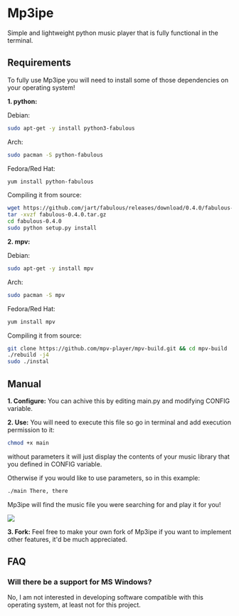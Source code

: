 # Mp3ipe

Simple and lightweight python music player that is fully functional in the terminal.

## Requirements

To fully use Mp3ipe you will need to install some of those dependencies on your operating system!

**1. python:**

Debian:
```bash
sudo apt-get -y install python3-fabulous
```

Arch:
```bash
sudo pacman -S python-fabulous
```

Fedora/Red Hat:
```bash
yum install python-fabulous
```

Compiling it from source:
```bash
wget https://github.com/jart/fabulous/releases/download/0.4.0/fabulous-0.4.0.tar.gz
tar -xvzf fabulous-0.4.0.tar.gz
cd fabulous-0.4.0
sudo python setup.py install
```

**2. mpv:**

Debian:
```bash
sudo apt-get -y install mpv
```

Arch:
```bash
sudo pacman -S mpv
```

Fedora/Red Hat:
```bash
yum install mpv
```

Compiling it from source:
```bash
git clone https://github.com/mpv-player/mpv-build.git && cd mpv-build
./rebuild -j4
sudo ./instal
```

## Manual

**1. Configure:** You can achive this by editing main.py and modifying CONFIG variable.

**2. Use:** You will need to execute this file so go in terminal and add execution permission to it:
```bash
chmod +x main
```
without parameters it will just display the contents of your music library that you defined in CONFIG variable. 

Otherwise if you would like to use parameters, so in this example:
```bash
./main There, there
```
Mp3ipe will find the music file you were searching for and play it for you!

![](https://i.ibb.co/tbC7RBD/image.png)

**3. Fork:** Feel free to make your own fork of Mp3ipe if you want to implement other features, it'd be much appreciated.

## FAQ

### Will there be a support for MS Windows?
No, I am not interested in developing software compatible with this operating system, at least not for this project.

